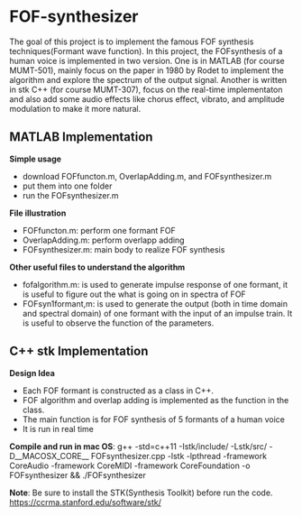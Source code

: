 # FOF-synthesizer
The goal of this project is to implement the famous FOF synthesis techniques(Formant wave function). In this project, the FOFsynthesis of a human voice is implemented in two version. One is in MATLAB (for course MUMT-501), mainly focus on the paper in 1980 by Rodet to implement the algorithm and explore the spectrum of the output signal. Another is written in stk C++ (for course MUMT-307), focus on the real-time implementaton and also add some audio effects like chorus effect, vibrato, and amplitude modulation to make it more natural.

## MATLAB Implementation
**Simple usage**

  - download FOFfuncton.m, OverlapAdding.m, and FOFsynthesizer.m 
  - put them into one folder
  - run the FOFsynthesizer.m 
  
**File illustration**

- FOFfuncton.m: perform one formant FOF
- OverlapAdding.m: perform overlapp adding 
- FOFsynthesizer.m: main body to realize FOF synthesis

**Other useful files to understand the algorithm**
- fofalgorithm.m: is used to generate impulse response of one formant, it is useful to figure out the what is going on in spectra of FOF
- FOFsyn1formant,m: is used to generate the output (both in time domain and spectral domain) of one formant with the input of an impulse train. It is useful to observe the function of the parameters.

## C++ stk Implementation

**Design Idea**
- Each FOF formant is constructed as a class in C++. 
- FOF algorithm and overlap adding is implemented as the function in the class. 
- The main function is for FOF synthesis of 5 formants of a human voice
- It is run in real time

**Compile and run in mac OS**: g++ -std=c++11 -Istk/include/ -Lstk/src/ -D__MACOSX_CORE__ FOFsynthesizer.cpp -lstk -lpthread -framework CoreAudio -framework CoreMIDI -framework CoreFoundation -o FOFsynthesizer && ./FOFsynthesizer

**Note**: Be sure to install the STK(Synthesis Toolkit) before run the code. https://ccrma.stanford.edu/software/stk/
